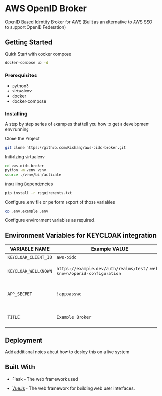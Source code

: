 # AWS OpenID Broker

OpenID Based Identity Broker for AWS (Built as an alternative to AWS SSO to support OpenID Federation)

## Getting Started

Quick Start with docker compose

```bash
docker-compose up -d
```

### Prerequisites

- python3
- virtualenv
- docker
- docker-compose


### Installing

A step by step series of examples that tell you how to get a development env running

Clone the Project 

```bash
git clone https://github.com/Rishang/aws-oidc-broker.git
```

Initialzing virtualenv

```bash
cd aws-oidc-broker
python -m venv venv
source ./venv/bin/activate
```

Installing Dependencies

```bash
pip install -r requirements.txt
```

Configure .env file or perform export of those variables

```bash
cp .env.example .env
```

Configure environment variables as required.

## Environment Variables for KEYCLOAK integration

| VARIABLE NAME | Example VALUE | DESCRIPTION | REQUIRED |
| --- | --- | --- | --- |
| `KEYCLOAK_CLIENT_ID` | `aws-oidc`| Client ID | yes |
| `KEYCLOAK_WELLKNOWN` | `https://example.dev/auth/realms/test/.well-known/openid-configuration` | Keycloak well-known openid URL | yes |
| `APP_SECRET` | `!apppasswd` | optional env variable to set encrytion secret | no |
| `TITLE` | `Example Broker` | Title to display on Broker UI | no |

## Deployment

Add additional notes about how to deploy this on a live system

## Built With

- [Flask](https://flask.palletsprojects.com/en/2.0.x/) - The web framework used

- [VueJs](https://vuejs.org/) - The web framework for building web user interfaces.